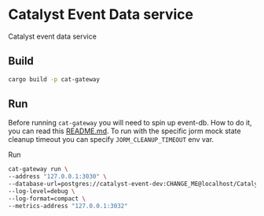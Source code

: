 # Catalyst Event Data service

Catalyst event data service

## Build

```sh
cargo build -p cat-gateway
```

## Run

Before running `cat-gateway` you will need to spin up event-db.
How to do it, you can read this [README.md](
https://github.com/input-output-hk/catalyst-core/blob/main/src/event-db/Readme.md#starting-a-local-test-db-with-docker
).
To run with the specific jorm mock state cleanup timeout you can specify `JORM_CLEANUP_TIMEOUT` env var.

Run

```sh
cat-gateway run \
--address "127.0.0.1:3030" \
--database-url=postgres://catalyst-event-dev:CHANGE_ME@localhost/CatalystEventDev \
--log-level=debug \
--log-format=compact \
--metrics-address "127.0.0.1:3032"
```
